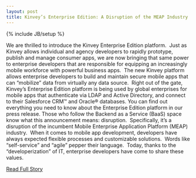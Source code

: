 ```yaml
---
layout: post
title: Kinvey’s Enterprise Edition: A Disruption of the MEAP Industry
---
```

{% include JB/setup %}<p>  We are thrilled to introduce the Kinvey Enterprise Edition platform.   Just as Kinvey allows individual and agency developers to rapidly prototype, publish and manage consumer apps, we are now bringing that same power to enterprise developers that are responsible for equipping an increasingly mobile workforce with powerful business apps.   The new Kinvey platform allows enterprise developers to build and maintain secure mobile apps that can “mobilize” data from virtually any data source.   Right out of the gate, Kinvey’s Enterprise Edition platform is being used by global enterprises for mobile apps that authenticate via LDAP and Active Directory, and connect to their Salesforce CRM™ and Oracle® databases.  You can find out everything you need to know about the Enterprise Edition platform in our press release.  Those who follow the Backend as a Service (BaaS) space know what this announcement means: disruption.   Specifically, it’s a disruption of the incumbent Mobile Enterprise Application Platform (MEAP) industry.   When it comes to mobile app development, developers have always expected flexible processes and customizable solutions.   Words like “self-service” and “agile” pepper their language.   Today, thanks to the “developerization” of IT, enterprise developers have come to share these values.<br />
<p><a href="http://kinveyposts.wordpress.com/2013/03/20/kinveys-enterprise-edition-a-disruption-of-the-meap-industry-2/">Read Full Story</a></p>
